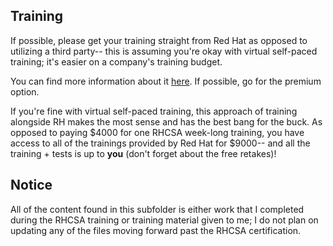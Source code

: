 ## Training
If possible, please get your training straight from Red Hat as opposed to utilizing a third party-- this is assuming you're okay with virtual self-paced training; it's easier on a company's training budget.

You can find more information about it [here](https://www.redhat.com/en/services/training/learning-subscription). If possible, go for the premium option.

If you're fine with virtual self-paced training, this approach of training alongside RH makes the most sense and has the best bang for the buck. As opposed to paying $4000 for one RHCSA week-long training, you have access to all of the trainings provided by Red Hat for $9000-- and all the training + tests is up to **you** (don't forget about the free retakes)!

## Notice
All of the content found in this subfolder is either work that I completed during the RHCSA training or training material given to me; I do not plan on updating any of the files moving forward past the RHCSA certification.